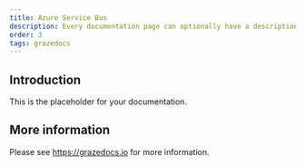 ```yaml
---
title: Azure Service Bus
description: Every documentation page can optionally have a description.
order: 3
tags: grazedocs
---
```


## Introduction

This is the placeholder for your documentation.

## More information

Please see https://grazedocs.io for more information.